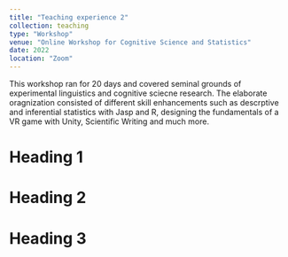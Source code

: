 ```yaml
---
title: "Teaching experience 2"
collection: teaching
type: "Workshop"
venue: "Online Workshop for Cognitive Science and Statistics"
date: 2022
location: "Zoom"
---
```


This workshop ran for 20 days and covered seminal grounds of experimental linguistics and cognitive sciecne research. The elaborate oragnization consisted of different skill enhancements such as descrptive and inferential statistics with Jasp and R, designing the fundamentals of a VR game with Unity, Scientific Writing and much more.

Heading 1
======

Heading 2
======

Heading 3
======

